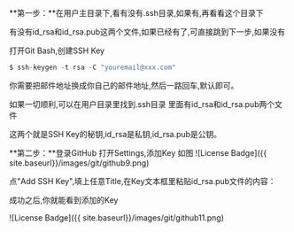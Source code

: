 **第一步：**在用户主目录下,看有没有.ssh目录,如果有,再看看这个目录下

有没有id_rsa和id_rsa.pub这两个文件,如果已经有了,可直接跳到下一步,如果没有

打开Git Bash,创建SSH Key

```javascript
$ ssh-keygen -t rsa -C "youremail@xxx.com"  
```

你需要把邮件地址换成你自己的邮件地址,然后一路回车,默认即可。

如果一切顺利,可以在用户目录里找到.ssh目录 里面有id_rsa和id_rsa.pub两个文件

这两个就是SSH Key的秘钥,id_rsa是私钥,id_rsa.pub是公钥。

**第二步：**登录GitHub 打开Settings,添加Key 如图
![License Badge]({{ site.baseurl}}/images/git/github9.png)

点"Add SSH Key",填上任意Title,在Key文本框里粘贴id_rsa.pub文件的内容：

成功之后,你就能看到添加的Key

![License Badge]({{ site.baseurl}}/images/git/github11.png)

